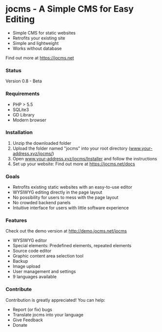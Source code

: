 # jocms - A Simple CMS for Easy Editing

- Simple CMS for static websites
- Retrofits your existing site
- Simple and lightweight
- Works without database

Find out more at https://jocms.net

### Status
Version 0.8 - Beta

### Requirements
- PHP > 5.5
- SQLite3
- GD Library
- Modern browser

### Installation
1. Unzip the downloaded folder
2. Upload the folder named "jocms" into your root directory (www.your-address.xyz/jocms/)
3. Open www.your-address.xyz/jocms/Installer and follow the instructions
4. Set up your website: Find out more at https://jocms.net/docs

### Goals
- Retrofits existing static websites with an easy-to-use editor
- WYSIWYG editing directly in the page layout
- No possibility for users to mess with the page layout
- No crowded backend panels
- Intuitive interface for users with little software experience

### Features
Check out the demo version at http://demo.jocms.net/jocms

- WYSIWYG editor
- Special elements: Predefined elements, repeated elements
- Source code editor
- Graphic content area selection tool
- Backup
- Image upload
- User management and settings
- 9 languages available

### Contribute
Contribution is greatly appreciated! You can help:
- Report (or fix) bugs
- Translate jocms into your language
- Give Feedback
- Donate
